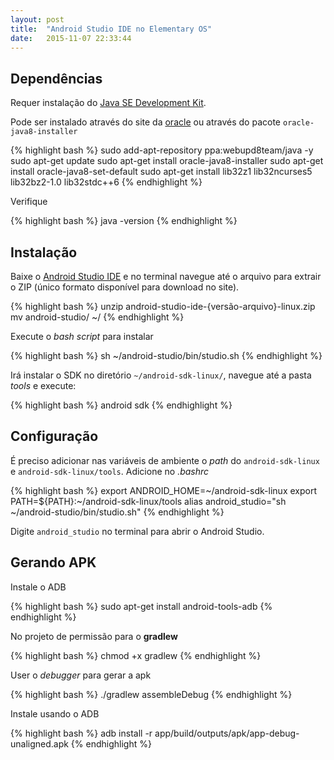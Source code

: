 ```yaml
---
layout: post
title:  "Android Studio IDE no Elementary OS"
date:   2015-11-07 22:33:44
---
```


## Dependências

Requer instalação do [Java SE Development Kit][java_se].

Pode ser instalado através do site da [oracle][java_se] ou através do pacote `oracle-java8-installer`

{% highlight bash %}
sudo add-apt-repository ppa:webupd8team/java -y
sudo apt-get update
sudo apt-get install oracle-java8-installer
sudo apt-get install oracle-java8-set-default
sudo apt-get install lib32z1 lib32ncurses5 lib32bz2-1.0 lib32stdc++6
{% endhighlight %}

Verifique

{% highlight bash %}
java -version
{% endhighlight %}

## Instalação

Baixe o [Android Studio IDE][android_studio] e no terminal navegue até o arquivo para extrair o ZIP (único formato disponível para download no site).

{% highlight bash %}
unzip android-studio-ide-{versão-arquivo}-linux.zip
mv android-studio/ ~/
{% endhighlight %}

Execute o *bash script* para instalar

{% highlight bash %}
sh ~/android-studio/bin/studio.sh
{% endhighlight %}

Irá instalar o SDK no diretório `~/android-sdk-linux/`, navegue até a pasta *tools* e execute:

{% highlight bash %}
android sdk
{% endhighlight %}

## Configuração

É preciso adicionar nas variáveis de ambiente o *path*  do `android-sdk-linux` e `android-sdk-linux/tools`. Adicione no *.bashrc*

{% highlight bash %}
export ANDROID_HOME=~/android-sdk-linux
export PATH=${PATH}:~/android-sdk-linux/tools
alias android_studio="sh ~/android-studio/bin/studio.sh"
{% endhighlight %}

Digite `android_studio` no terminal para abrir o Android Studio.

## Gerando APK

Instale o ADB

{% highlight bash %}
sudo apt-get install android-tools-adb
{% endhighlight %}

No projeto de permissão para o **gradlew**

{% highlight bash %}
chmod +x gradlew
{% endhighlight %}

User o *debugger* para gerar a apk

{% highlight bash %}
./gradlew assembleDebug
{% endhighlight %}

Instale usando o ADB

{% highlight bash %}
adb install -r app/build/outputs/apk/app-debug-unaligned.apk
{% endhighlight %}

[java_se]: http://www.oracle.com/technetwork/pt/java/javase/downloads/index.html
[android_studio]: http://developer.android.com/sdk/index.html
